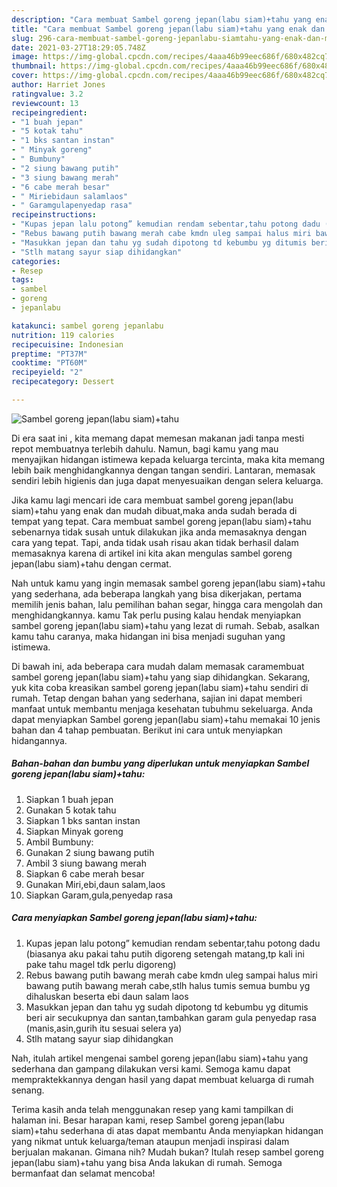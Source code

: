 ```yaml
---
description: "Cara membuat Sambel goreng jepan(labu siam)+tahu yang enak dan Mudah Dibuat"
title: "Cara membuat Sambel goreng jepan(labu siam)+tahu yang enak dan Mudah Dibuat"
slug: 296-cara-membuat-sambel-goreng-jepanlabu-siamtahu-yang-enak-dan-mudah-dibuat
date: 2021-03-27T18:29:05.748Z
image: https://img-global.cpcdn.com/recipes/4aaa46b99eec686f/680x482cq70/sambel-goreng-jepanlabu-siamtahu-foto-resep-utama.jpg
thumbnail: https://img-global.cpcdn.com/recipes/4aaa46b99eec686f/680x482cq70/sambel-goreng-jepanlabu-siamtahu-foto-resep-utama.jpg
cover: https://img-global.cpcdn.com/recipes/4aaa46b99eec686f/680x482cq70/sambel-goreng-jepanlabu-siamtahu-foto-resep-utama.jpg
author: Harriet Jones
ratingvalue: 3.2
reviewcount: 13
recipeingredient:
- "1 buah jepan"
- "5 kotak tahu"
- "1 bks santan instan"
- " Minyak goreng"
- " Bumbuny"
- "2 siung bawang putih"
- "3 siung bawang merah"
- "6 cabe merah besar"
- " Miriebidaun salamlaos"
- " Garamgulapenyedap rasa"
recipeinstructions:
- "Kupas jepan lalu potong” kemudian rendam sebentar,tahu potong dadu (biasanya aku pakai tahu putih digoreng setengah matang,tp kali ini pake tahu magel tdk perlu digoreng)"
- "Rebus bawang putih bawang merah cabe kmdn uleg sampai halus miri bawang putih bawang merah cabe,stlh halus tumis semua bumbu yg dihaluskan beserta ebi daun salam laos"
- "Masukkan jepan dan tahu yg sudah dipotong td kebumbu yg ditumis beri air secukupnya dan santan,tambahkan garam gula penyedap rasa (manis,asin,gurih itu sesuai selera ya)"
- "Stlh matang sayur siap dihidangkan"
categories:
- Resep
tags:
- sambel
- goreng
- jepanlabu

katakunci: sambel goreng jepanlabu 
nutrition: 119 calories
recipecuisine: Indonesian
preptime: "PT37M"
cooktime: "PT60M"
recipeyield: "2"
recipecategory: Dessert

---
```



![Sambel goreng jepan(labu siam)+tahu](https://img-global.cpcdn.com/recipes/4aaa46b99eec686f/680x482cq70/sambel-goreng-jepanlabu-siamtahu-foto-resep-utama.jpg)

Di era  saat ini , kita memang dapat memesan makanan jadi tanpa mesti repot membuatnya terlebih dahulu. Namun, bagi kamu yang mau menyajikan hidangan istimewa kepada keluarga tercinta, maka kita memang lebih baik menghidangkannya dengan tangan sendiri. Lantaran, memasak sendiri lebih higienis dan juga dapat menyesuaikan dengan selera keluarga.

Jika kamu lagi mencari ide cara membuat sambel goreng jepan(labu siam)+tahu yang enak dan mudah dibuat,maka anda sudah berada di tempat yang tepat. Cara membuat sambel goreng jepan(labu siam)+tahu  sebenarnya tidak susah untuk dilakukan jika anda memasaknya dengan cara yang tepat. Tapi, anda tidak usah risau akan tidak berhasil dalam memasaknya 
karena di artikel ini kita akan mengulas sambel goreng jepan(labu siam)+tahu dengan cermat.  



Nah untuk kamu yang ingin memasak sambel goreng jepan(labu siam)+tahu yang sederhana, ada beberapa langkah yang bisa dikerjakan, pertama memilih jenis bahan, lalu pemilihan bahan segar, hingga cara mengolah dan menghidangkannya. kamu Tak perlu pusing kalau hendak menyiapkan sambel goreng jepan(labu siam)+tahu yang lezat di rumah. Sebab, asalkan kamu  tahu caranya, maka hidangan ini bisa menjadi suguhan yang istimewa.

Di bawah ini, ada beberapa cara mudah dalam memasak caramembuat sambel goreng jepan(labu siam)+tahu yang siap dihidangkan. Sekarang, yuk kita coba kreasikan sambel goreng jepan(labu siam)+tahu sendiri di rumah. Tetap dengan bahan yang sederhana, sajian ini dapat memberi manfaat untuk membantu menjaga kesehatan tubuhmu sekeluarga. Anda dapat menyiapkan Sambel goreng jepan(labu siam)+tahu memakai 10 jenis bahan dan 4 tahap pembuatan. Berikut ini cara untuk menyiapkan hidangannya.

<!--inarticleads1-->

##### Bahan-bahan dan bumbu yang diperlukan untuk menyiapkan Sambel goreng jepan(labu siam)+tahu:

1. Siapkan 1 buah jepan
1. Gunakan 5 kotak tahu
1. Siapkan 1 bks santan instan
1. Siapkan  Minyak goreng
1. Ambil  Bumbuny:
1. Gunakan 2 siung bawang putih
1. Ambil 3 siung bawang merah
1. Siapkan 6 cabe merah besar
1. Gunakan  Miri,ebi,daun salam,laos
1. Siapkan  Garam,gula,penyedap rasa




<!--inarticleads2-->

##### Cara menyiapkan Sambel goreng jepan(labu siam)+tahu:

1. Kupas jepan lalu potong” kemudian rendam sebentar,tahu potong dadu (biasanya aku pakai tahu putih digoreng setengah matang,tp kali ini pake tahu magel tdk perlu digoreng)
1. Rebus bawang putih bawang merah cabe kmdn uleg sampai halus miri bawang putih bawang merah cabe,stlh halus tumis semua bumbu yg dihaluskan beserta ebi daun salam laos
1. Masukkan jepan dan tahu yg sudah dipotong td kebumbu yg ditumis beri air secukupnya dan santan,tambahkan garam gula penyedap rasa (manis,asin,gurih itu sesuai selera ya)
1. Stlh matang sayur siap dihidangkan




Nah, itulah artikel mengenai  sambel goreng jepan(labu siam)+tahu  yang sederhana dan gampang dilakukan versi kami. Semoga kamu dapat mempraktekkannya dengan hasil yang dapat membuat keluarga di rumah senang. 

Terima kasih anda telah menggunakan resep yang kami tampilkan di halaman ini. Besar harapan kami, resep  Sambel goreng jepan(labu siam)+tahu sederhana di atas dapat membantu Anda menyiapkan hidangan yang nikmat untuk keluarga/teman ataupun menjadi inspirasi dalam berjualan makanan. Gimana nih? Mudah bukan? Itulah resep sambel goreng jepan(labu siam)+tahu yang bisa Anda lakukan di rumah. Semoga bermanfaat dan selamat mencoba!

